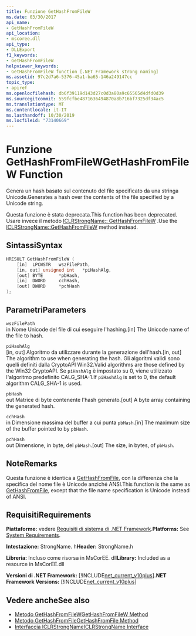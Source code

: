 ```yaml
---
title: Funzione GetHashFromFileW
ms.date: 03/30/2017
api_name:
- GetHashFromFileW
api_location:
- mscoree.dll
api_type:
- DLLExport
f1_keywords:
- GetHashFromFileW
helpviewer_keywords:
- GetHashFromFileW function [.NET Framework strong naming]
ms.assetid: 97c2d7a6-5376-45a1-ba65-146a249147cc
topic_type:
- apiref
ms.openlocfilehash: db6f39119d143d27c0d3a80a9c65565d4dfd0d39
ms.sourcegitcommit: 559fcfbe4871636494870a8b716bf7325df34ac5
ms.translationtype: MT
ms.contentlocale: it-IT
ms.lasthandoff: 10/30/2019
ms.locfileid: "73140669"
---
```

# <a name="gethashfromfilew-function"></a><span data-ttu-id="14f87-102">Funzione GetHashFromFileW</span><span class="sxs-lookup"><span data-stu-id="14f87-102">GetHashFromFileW Function</span></span>
<span data-ttu-id="14f87-103">Genera un hash basato sul contenuto del file specificato da una stringa Unicode.</span><span class="sxs-lookup"><span data-stu-id="14f87-103">Generates a hash over the contents of the file specified by a Unicode string.</span></span>  
  
 <span data-ttu-id="14f87-104">Questa funzione è stata deprecata.</span><span class="sxs-lookup"><span data-stu-id="14f87-104">This function has been deprecated.</span></span> <span data-ttu-id="14f87-105">Usare invece il metodo [ICLRStrongName:: GetHashFromFileW](../hosting/iclrstrongname-gethashfromfilew-method.md) .</span><span class="sxs-lookup"><span data-stu-id="14f87-105">Use the [ICLRStrongName::GetHashFromFileW](../hosting/iclrstrongname-gethashfromfilew-method.md) method instead.</span></span>  
  
## <a name="syntax"></a><span data-ttu-id="14f87-106">Sintassi</span><span class="sxs-lookup"><span data-stu-id="14f87-106">Syntax</span></span>  
  
```cpp  
HRESULT GetHashFromFileW (   
    [in]  LPCWSTR   wszFilePath,  
    [in, out] unsigned int   *piHashAlg,  
    [out] BYTE      *pbHash,  
    [in]  DWORD     cchHash,  
    [out] DWORD     *pchHash  
);   
```  
  
## <a name="parameters"></a><span data-ttu-id="14f87-107">Parametri</span><span class="sxs-lookup"><span data-stu-id="14f87-107">Parameters</span></span>  
 `wszFilePath`  
 <span data-ttu-id="14f87-108">in Nome Unicode del file di cui eseguire l'hashing.</span><span class="sxs-lookup"><span data-stu-id="14f87-108">[in] The Unicode name of the file to hash.</span></span>  
  
 `piHashAlg`  
 <span data-ttu-id="14f87-109">[in, out] Algoritmo da utilizzare durante la generazione dell'hash.</span><span class="sxs-lookup"><span data-stu-id="14f87-109">[in, out] The algorithm to use when generating the hash.</span></span> <span data-ttu-id="14f87-110">Gli algoritmi validi sono quelli definiti dalla CryptoAPI Win32.</span><span class="sxs-lookup"><span data-stu-id="14f87-110">Valid algorithms are those defined by the Win32 CryptoAPI.</span></span> <span data-ttu-id="14f87-111">Se `piHashAlg` è impostato su 0, viene utilizzato l'algoritmo predefinito CALG_SHA-1.</span><span class="sxs-lookup"><span data-stu-id="14f87-111">If `piHashAlg` is set to 0, the default algorithm CALG_SHA-1 is used.</span></span>  
  
 `pbHash`  
 <span data-ttu-id="14f87-112">out Matrice di byte contenente l'hash generato.</span><span class="sxs-lookup"><span data-stu-id="14f87-112">[out] A byte array containing the generated hash.</span></span>  
  
 `cchHash`  
 <span data-ttu-id="14f87-113">in Dimensione massima del buffer a cui punta `pbHash`.</span><span class="sxs-lookup"><span data-stu-id="14f87-113">[in] The maximum size of the buffer pointed to by `pbHash`.</span></span>  
  
 `pchHash`  
 <span data-ttu-id="14f87-114">out Dimensione, in byte, del `pbHash`.</span><span class="sxs-lookup"><span data-stu-id="14f87-114">[out] The size, in bytes, of `pbHash`.</span></span>  
  
## <a name="remarks"></a><span data-ttu-id="14f87-115">Note</span><span class="sxs-lookup"><span data-stu-id="14f87-115">Remarks</span></span>  
 <span data-ttu-id="14f87-116">Questa funzione è identica a [GetHashFromFile](gethashfromfile-function.md), con la differenza che la specifica del nome file è Unicode anziché ANSI.</span><span class="sxs-lookup"><span data-stu-id="14f87-116">This function is the same as [GetHashFromFile](gethashfromfile-function.md), except that the file name specification is Unicode instead of ANSI.</span></span>  
  
## <a name="requirements"></a><span data-ttu-id="14f87-117">Requisiti</span><span class="sxs-lookup"><span data-stu-id="14f87-117">Requirements</span></span>  
 <span data-ttu-id="14f87-118">**Piattaforme:** vedere [Requisiti di sistema di .NET Framework](../../get-started/system-requirements.md).</span><span class="sxs-lookup"><span data-stu-id="14f87-118">**Platforms:** See [System Requirements](../../get-started/system-requirements.md).</span></span>  
  
 <span data-ttu-id="14f87-119">**Intestazione:** StrongName. h</span><span class="sxs-lookup"><span data-stu-id="14f87-119">**Header:** StrongName.h</span></span>  
  
 <span data-ttu-id="14f87-120">**Libreria:** Incluso come risorsa in MsCorEE. dll</span><span class="sxs-lookup"><span data-stu-id="14f87-120">**Library:** Included as a resource in MsCorEE.dll</span></span>  
  
 <span data-ttu-id="14f87-121">**Versioni di .NET Framework:** [!INCLUDE[net_current_v10plus](../../../../includes/net-current-v10plus-md.md)]</span><span class="sxs-lookup"><span data-stu-id="14f87-121">**.NET Framework Versions:** [!INCLUDE[net_current_v10plus](../../../../includes/net-current-v10plus-md.md)]</span></span>  
  
## <a name="see-also"></a><span data-ttu-id="14f87-122">Vedere anche</span><span class="sxs-lookup"><span data-stu-id="14f87-122">See also</span></span>

- [<span data-ttu-id="14f87-123">Metodo GetHashFromFileW</span><span class="sxs-lookup"><span data-stu-id="14f87-123">GetHashFromFileW Method</span></span>](../hosting/iclrstrongname-gethashfromfilew-method.md)
- [<span data-ttu-id="14f87-124">Metodo GetHashFromFile</span><span class="sxs-lookup"><span data-stu-id="14f87-124">GetHashFromFile Method</span></span>](../hosting/iclrstrongname-gethashfromfile-method.md)
- [<span data-ttu-id="14f87-125">Interfaccia ICLRStrongName</span><span class="sxs-lookup"><span data-stu-id="14f87-125">ICLRStrongName Interface</span></span>](../hosting/iclrstrongname-interface.md)
